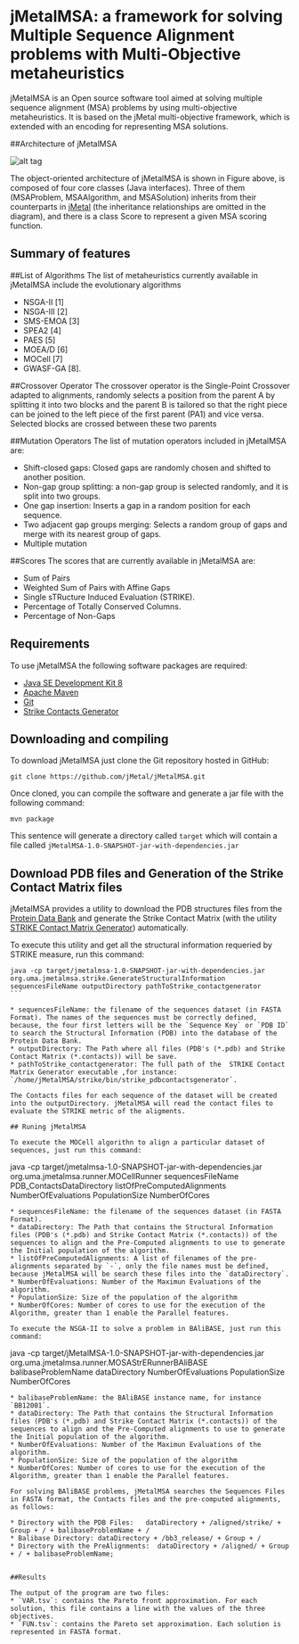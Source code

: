 # jMetalMSA: a framework for solving Multiple Sequence Alignment problems with Multi-Objective metaheuristics

jMetalMSA is an Open source software tool aimed at solving multiple sequence alignment (MSA) problems by using multi-objective metaheuristics. It is based on the jMetal multi-objective framework, which is extended with an encoding for representing MSA solutions. 

##Architecture of jMetalMSA

![alt tag](https://github.com/jMetal/jMetalMSA/blob/master/architecture/jmetalmsaarchitecture.png)

The object-oriented architecture of jMetalMSA is shown in Figure above, is composed of four core classes 
(Java interfaces). Three of them (MSAProblem, MSAAlgorithm, and MSASolution) inherits from their
counterparts in [jMetal](https://github.com/jMetal/jMetal) (the inheritance relationships are omitted in the diagram), and there is a class Score to represent a
given MSA scoring function.

## Summary of features

##List of Algorithms
The list of metaheuristics currently available in jMetalMSA include the evolutionary algorithms 
* NSGA-II [1] 
* NSGA-III [2] 
* SMS-EMOA [3]
* SPEA2 [4]
* PAES [5]
* MOEA/D [6]
* MOCell [7]
* GWASF-GA [8].

##Crossover Operator
The crossover operator is the Single-Point Crossover adapted to alignments, randomly selects a position from the parent A
by splitting it into two blocks and the parent B is tailored so that the right piece can be joined to the left piece of 
the first parent (PA1) and vice versa. Selected blocks are crossed between these two parents

##Mutation Operators
The list of mutation operators included in jMetalMSA are:
* Shift-closed gaps: Closed gaps are randomly chosen and shifted to another position.
* Non-gap group splitting: a non-gap group is selected randomly, and it is split into two groups.
* One gap insertion: Inserts a gap in a random position for each sequence.
* Two adjacent gap groups merging: Selects a random group of gaps and merge with its nearest group of gaps.
* Multiple mutation 

##Scores
The scores that are currently available in jMetalMSA are:
* Sum of Pairs
* Weighted Sum of Pairs with Affine Gaps
* Single sTRucture Induced Evaluation (STRIKE).
* Percentage of Totally Conserved Columns.
* Percentage of Non-Gaps
 
## Requirements
To use jMetalMSA the following software packages are required:
* [Java SE Development Kit 8](http://www.oracle.com/technetwork/java/javase/downloads/jdk8-downloads-2133151.html?ssSourceSiteId=otnes)
* [Apache Maven](https://maven.apache.org/)
* [Git](https://git-scm.com/)
* [Strike Contacts Generator](https://github.com/cristianzambrano/strikeContactGenerator)

## Downloading and compiling
To download jMetalMSA just clone the Git repository hosted in GitHub:
```
git clone https://github.com/jMetal/jMetalMSA.git
```
Once cloned, you can compile the software and generate a jar file with the following command:
```
mvn package
```
This sentence will generate a directory called `target` which will contain a file called `jMetalMSA-1.0-SNAPSHOT-jar-with-dependencies.jar`

## Download PDB files and Generation of the Strike Contact Matrix files

jMetalMSA provides a utility to download the PDB structures files from the [Protein Data Bank](http://www.rcsb.org) and generate the Strike Contact Matrix (with the utility [STRIKE Contact Matrix Generator](https://github.com/cristianzambrano/strikeContactGenerator)) automatically. 

To execute this utility and get all the structural information requeried by STRIKE measure, run this command:

````
java -cp target/jmetalmsa-1.0-SNAPSHOT-jar-with-dependencies.jar org.uma.jmetalmsa.strike.GenerateStructuralInformation sequencesFileName outputDirectory pathToStrike_contactgenerator
```

* sequencesFileName: the filename of the sequences dataset (in FASTA Format). The names of the sequences must be correctly defined, because, the four first letters will be the `Sequence Key` or `PDB ID` to search the Structural Information (PDB) into the database of the Protein Data Bank.
* outputDirectory: The Path where all files (PDB's (*.pdb) and Strike Contact Matrix (*.contacts)) will be save.
* pathToStrike_contactgenerator: The full path of the  STRIKE Contact Matrix Generator executable ,for instance: `/home/jMetalMSA/strike/bin/strike_pdbcontactsgenerator`.

The Contacts files for each sequence of the dataset will be created into the outputDirectory. jMetalMSA will read the contact files to evaluate the STRIKE metric of the aligments. 

## Runing jMetalMSA

To execute the MOCell algorithn to align a particular dataset of sequences, just run this command:

````
java -cp target/jmetalmsa-1.0-SNAPSHOT-jar-with-dependencies.jar org.uma.jmetalmsa.runner.MOCellRunner sequencesFileName PDB_ContactsDataDirectory listOfPreComputedAlignments NumberOfEvaluations PopulationSize NumberOfCores
```
* sequencesFileName: the filename of the sequences dataset (in FASTA Format).
* dataDirectory: The Path that contains the Structural Information files (PDB's (*.pdb) and Strike Contact Matrix (*.contacts)) of the sequences to align and the Pre-Computed alignments to use to generate the Initial population of the algorithm.  
* listOfPreComputedAlignments: A list of filenames of the pre-alignments separated by `-`, only the file names must be defined, because jMetalMSA will be search these files into the `dataDirectory`.
* NumberOfEvaluations: Number of the Maximun Evaluations of the algorithm.
* PopulationSize: Size of the population of the algorithm
* NumberOfCores: Number of cores to use for the execution of the Algorithm, greater than 1 enable the Parallel features.

To execute the NSGA-II to solve a problem in BAliBASE, just run this command:

````
java -cp target/jMetalMSA-1.0-SNAPSHOT-jar-with-dependencies.jar org.uma.jmetalmsa.runner.MOSAStrERunnerBAliBASE balibaseProblemName dataDirectory NumberOfEvaluations PopulationSize NumberOfCores
```
* balibaseProblemName: the BAliBASE instance name, for instance `BB12001`. 
* dataDirectory: The Path that contains the Structural Information files (PDB's (*.pdb) and Strike Contact Matrix (*.contacts)) of the sequences to align and the Pre-Computed alignments to use to generate the Initial population of the algorithm.  
* NumberOfEvaluations: Number of the Maximun Evaluations of the algorithm.
* PopulationSize: Size of the population of the algorithm
* NumberOfCores: Number of cores to use for the execution of the Algorithm, greater than 1 enable the Parallel features.

For solving BAliBASE problems, jMetalMSA searches the Sequences Files in FASTA format, the Contacts files and the pre-computed alignments, as follows:

* Directory with the PDB Files:   dataDirectory + /aligned/strike/ + Group + / + balibaseProblemName + /
* Balibase Directory: dataDirectory + /bb3_release/ + Group + /
* Directory with the PreAlignments:  dataDirectory + /aligned/ + Group + / + balibaseProblemName;


##Results 

The output of the program are two files:
* `VAR.tsv`: contains the Pareto front approximation. For each solution, this file contains a line with the values of the three objectives.
* `FUN.tsv`: contains the Pareto set approximation. Each solution is represented in FASTA format.
